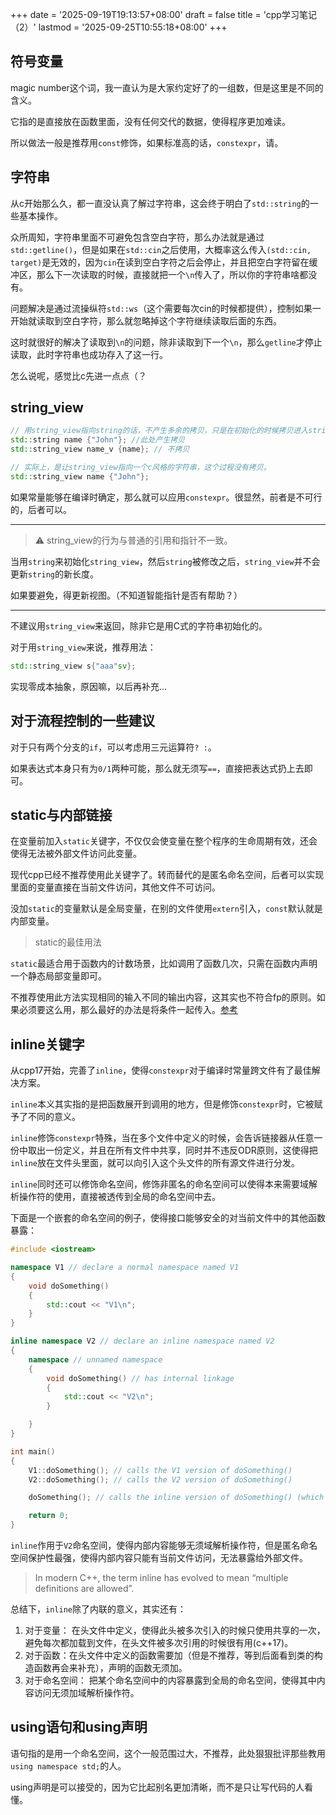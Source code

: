 +++
date = '2025-09-19T19:13:57+08:00'
draft = false
title = 'cpp学习笔记（2）'
lastmod = '2025-09-25T10:55:18+08:00'
+++
## 符号变量

magic number这个词，我一直认为是大家约定好了的一组数，但是这里是不同的含义。

它指的是直接放在函数里面，没有任何交代的数据，使得程序更加难读。

所以做法一般是推荐用`const`修饰，如果标准高的话，`constexpr`，请。

## 字符串

从c开始那么久，都一直没认真了解过字符串，这会终于明白了`std::string`的一些基本操作。

众所周知，字符串里面不可避免包含空白字符，那么办法就是通过`std::getline()`，但是如果在`std::cin`之后使用，大概率这么传入`(std::cin, target)`是无效的，因为`cin`在读到空白字符之后会停止，并且把空白字符留在缓冲区，那么下一次读取的时候，直接就把一个`\n`传入了，所以你的字符串啥都没有。

问题解决是通过流操纵符`std::ws`（这个需要每次cin的时候都提供），控制如果一开始就读取到空白字符，那么就忽略掉这个字符继续读取后面的东西。

这时就很好的解决了读取到`\n`的问题，除非读取到下一个`\n`，那么`getline`才停止读取，此时字符串也成功存入了这一行。

怎么说呢，感觉比c先进一点点（？

## string_view

```cpp
// 用string_view指向string的话，不产生多余的拷贝，只是在初始化的时候拷贝进入string
std::string name {"John"}; //此处产生拷贝
std::string_view name_v {name}; // 不拷贝

// 实际上，是让string_view指向一个c风格的字符串，这个过程没有拷贝。
std::string_view name {"John"};
```
如果常量能够在编译时确定，那么就可以应用`constexpr`。很显然，前者是不可行的，后者可以。

---

> ⚠️ string_view的行为与普通的引用和指针不一致。


当用`string`来初始化`string_view`，然后`string`被修改之后，`string_view`并不会更新`string`的新长度。

如果要避免，得更新视图。（不知道智能指针是否有帮助？）

---

不建议用`string_view`来返回，除非它是用C式的字符串初始化的。

对于用`string_view`来说，推荐用法：

```cpp
std::string_view s{"aaa"sv};
```

实现零成本抽象，原因嘛，以后再补充...

## 对于流程控制的一些建议

对于只有两个分支的`if`，可以考虑用三元运算符`? :`。

如果表达式本身只有为`0/1`两种可能，那么就无须写`==`，直接把表达式扔上去即可。

## static与内部链接

在变量前加入`static`关键字，不仅仅会使变量在整个程序的生命周期有效，还会使得无法被外部文件访问此变量。

现代cpp已经不推荐使用此关键字了。转而替代的是匿名命名空间，后者可以实现里面的变量直接在当前文件访问，其他文件不可访问。

没加`static`的变量默认是全局变量，在别的文件使用`extern`引入，`const`默认就是内部变量。

> static的最佳用法

`static`最适合用于函数内的计数场景，比如调用了函数几次，只需在函数内声明一个静态局部变量即可。

不推荐使用此方法实现相同的输入不同的输出内容，这其实也不符合fp的原则。如果必须要这么用，那么最好的办法是将条件一起传入。[参考](https://www.learncpp.com/cpp-tutorial/static-local-variables/)

## inline关键字

从cpp17开始，完善了`inline`，使得`constexpr`对于编译时常量跨文件有了最佳解决方案。

`inline`本义其实指的是把函数展开到调用的地方，但是修饰`constexpr`时，它被赋予了不同的意义。

`inline`修饰`constexpr`特殊，当在多个文件中定义的时候，会告诉链接器从任意一份中取出一份定义，并且在所有文件中共享，同时并不违反ODR原则，这使得把`inline`放在文件头里面，就可以向引入这个头文件的所有源文件进行分发。

`inline`同时还可以修饰命名空间，修饰非匿名的命名空间可以使得本来需要域解析操作符的使用，直接被透传到全局的命名空间中去。

下面是一个嵌套的命名空间的例子，使得接口能够安全的对当前文件中的其他函数暴露：

```cpp
#include <iostream>

namespace V1 // declare a normal namespace named V1
{
    void doSomething()
    {
        std::cout << "V1\n";
    }
}

inline namespace V2 // declare an inline namespace named V2
{
    namespace // unnamed namespace
    {
        void doSomething() // has internal linkage
        {
            std::cout << "V2\n";
        }

    }
}

int main()
{
    V1::doSomething(); // calls the V1 version of doSomething()
    V2::doSomething(); // calls the V2 version of doSomething()

    doSomething(); // calls the inline version of doSomething() (which is V2)

    return 0;
}
```

`inline`作用于`V2`命名空间，使得内部内容能够无须域解析操作符，但是匿名命名空间保护性最强，使得内部内容只能有当前文件访问，无法暴露给外部文件。

> In modern C++, the term inline has evolved to mean “multiple definitions are allowed”.

总结下，`inline`除了内联的意义，其实还有：

1. 对于变量： 在头文件中定义，使得此头被多次引入的时候只使用共享的一次，避免每次都加载到文件，在头文件被多次引用的时候很有用(c++17)。
2. 对于函数：在头文件中定义的函数需要加（但是不推荐，等到后面看到类的构造函数再会来补充），声明的函数无须加。
3. 对于命名空间： 把某个命名空间中的内容暴露到全局的命名空间，使得其中内容访问无须加域解析操作符。

## using语句和using声明

语句指的是用一个命名空间，这个一般范围过大，不推荐，此处狠狠批评那些教用`using namespace std;`的人。

using声明是可以接受的，因为它比起别名更加清晰，而不是只让写代码的人看懂。